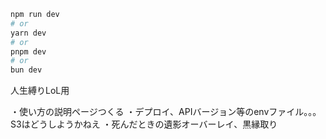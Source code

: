 
```bash
npm run dev
# or
yarn dev
# or
pnpm dev
# or
bun dev
```





人生縛りLoL用


・使い方の説明ページつくる
・デプロイ、APIバージョン等のenvファイル。。。S3はどうしようかねえ
・死んだときの遺影オーバーレイ、黒縁取り





